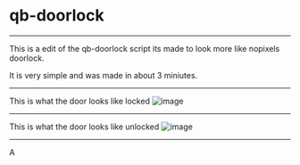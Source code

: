 # qb-doorlock
--------------------------------------------------------------------------
This is a edit of the qb-doorlock script its made to look more like nopixels doorlock.  

It is very simple and was made in about 3 miniutes.

--------------------------------------------------------------------------

This is what the door looks like locked
![image](https://user-images.githubusercontent.com/81651125/165208585-fa6c055e-c2a0-4d99-a469-e371c9919651.png)

--------------------------------------------------------------------------

This is what the door looks like unlocked
![image](https://user-images.githubusercontent.com/81651125/165208711-5e57bf5a-db33-4bc9-b511-6220955f4021.png)

--------------------------------------------------------------------------

A
